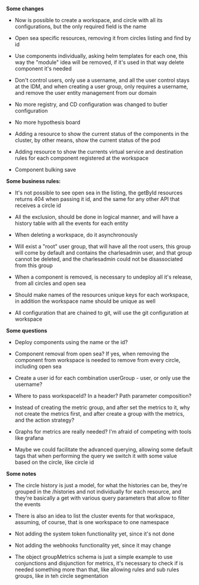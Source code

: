 **Some changes**

- Now is possible to create a workspace, and circle with all its configurations, but the only required field is the name

- Open sea specific resources, removing it from circles listing and find by id

- Use components individually, asking helm templates for each one, this way the "module" idea will be removed, if it's
  used in that way delete component it's needed

- Don't control users, only use a username, and all the user control stays at the IDM, and when creating a user group,
  only requires a username, and remove the user entity management from our domain

- No more registry, and CD configuration was changed to butler configuration

- No more hypothesis board

- Adding a resource to show the current status of the components in the cluster, by other means, show the current status
  of the pod

- Adding resource to show the currents virtual service and destination rules for each component registered at the
  workspace

- Component bulking save

**Some business rules:**

- It's not possible to see open sea in the listing, the getById resources returns 404 when passing it id, and the same
  for any other API that receives a circle id

- All the exclusion, should be done in logical manner, and will have a history table with all the events for each
  entity

- When deleting a workspace, do it asynchronously

- Will exist a "root" user group, that will have all the root users, this group will come by default and contains the
  charlesadmin user, and that group cannot be deleted, and the charlesadmin could not be disassociated from this group

- When a component is removed, is necessary to undeploy all it's release, from all circles and open sea

- Should make names of the resources unique keys for each workspace, in addition the workspace name should be unique as
  well

- All configuration that are chained to git, will use the git configuration at workspace

**Some questions**

- Deploy components using the name or the id?

- Component removal from open sea? If yes, when removing the component from workspace is needed to remove from every
  circle, including open sea

- Create a user id for each combination userGroup - user, or only use the username?

- Where to pass workspaceId? In a header? Path parameter composition?

- Instead of creating the metric group, and after set the metrics to it, why not create the metrics first, and after
  create a group with the metrics, and the action strategy?

- Graphs for metrics are really needed? I'm afraid of competing with tools like grafana

- Maybe we could facilitate the advanced querying, allowing some default tags that when performing the query we switch
  it with some value based on the circle, like circle id

**Some notes**

- The circle history is just a model, for what the histories can be, they're grouped in the /histories and not
  individually for each resource, and they're basically a get with various query parameters that allow to filter the
  events

- There is also an idea to list the cluster events for that workspace, assuming, of course, that is one workspace to one
  namespace

- Not adding the system token functionality yet, since it's not done

- Not adding the webhooks functionality yet, since it may change

- The object groupMetrics schema is just a simple example to use conjunctions and disjunction for metrics, it's
  necessary to check if is needed something more than that, like allowing rules and sub rules groups, like in teh circle
  segmentation